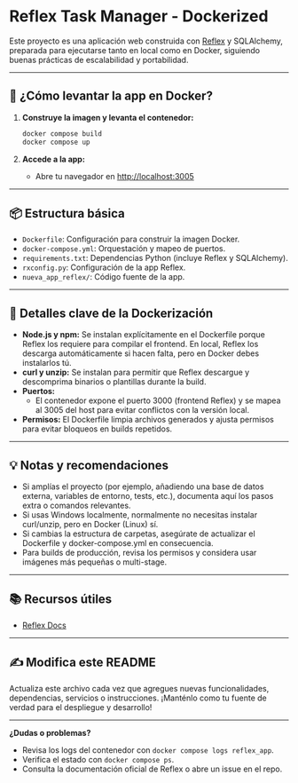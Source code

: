 # Reflex Task Manager - Dockerized

Este proyecto es una aplicación web construida con [Reflex](https://reflex.dev/) y SQLAlchemy, preparada para ejecutarse tanto en local como en Docker, siguiendo buenas prácticas de escalabilidad y portabilidad.

---

## 🚀 ¿Cómo levantar la app en Docker?

1. **Construye la imagen y levanta el contenedor:**
   ```bash
   docker compose build
   docker compose up
   ```

2. **Accede a la app:**
   - Abre tu navegador en [http://localhost:3005](http://localhost:3005)

---

## 📦 Estructura básica

- `Dockerfile`: Configuración para construir la imagen Docker.
- `docker-compose.yml`: Orquestación y mapeo de puertos.
- `requirements.txt`: Dependencias Python (incluye Reflex y SQLAlchemy).
- `rxconfig.py`: Configuración de la app Reflex.
- `nueva_app_reflex/`: Código fuente de la app.

---

## 🐳 Detalles clave de la Dockerización

- **Node.js y npm:** Se instalan explícitamente en el Dockerfile porque Reflex los requiere para compilar el frontend. En local, Reflex los descarga automáticamente si hacen falta, pero en Docker debes instalarlos tú.
- **curl y unzip:** Se instalan para permitir que Reflex descargue y descomprima binarios o plantillas durante la build.
- **Puertos:**
  - El contenedor expone el puerto 3000 (frontend Reflex) y se mapea al 3005 del host para evitar conflictos con la versión local.
- **Permisos:** El Dockerfile limpia archivos generados y ajusta permisos para evitar bloqueos en builds repetidos.

---

## 💡 Notas y recomendaciones

- Si amplías el proyecto (por ejemplo, añadiendo una base de datos externa, variables de entorno, tests, etc.), documenta aquí los pasos extra o comandos relevantes.
- Si usas Windows localmente, normalmente no necesitas instalar curl/unzip, pero en Docker (Linux) sí.
- Si cambias la estructura de carpetas, asegúrate de actualizar el Dockerfile y docker-compose.yml en consecuencia.
- Para builds de producción, revisa los permisos y considera usar imágenes más pequeñas o multi-stage.

---

## 📚 Recursos útiles
- [Reflex Docs](https://reflex.dev/docs/)
---

## ✍️ Modifica este README

Actualiza este archivo cada vez que agregues nuevas funcionalidades, dependencias, servicios o instrucciones. ¡Manténlo como tu fuente de verdad para el despliegue y desarrollo!

---

**¿Dudas o problemas?**
- Revisa los logs del contenedor con `docker compose logs reflex_app`.
- Verifica el estado con `docker compose ps`.
- Consulta la documentación oficial de Reflex o abre un issue en el repo.
